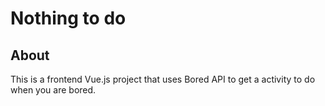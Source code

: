 # Nothing to do


## About

This is a frontend Vue.js project that uses Bored API to get a activity to do when you are bored.
